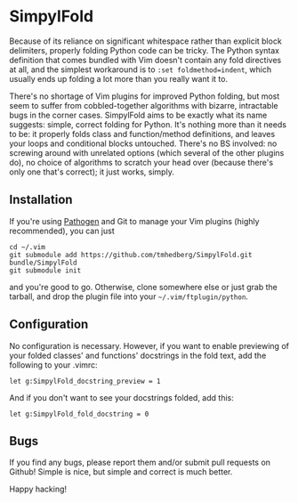SimpylFold
==========

Because of its reliance on significant whitespace rather than explicit block delimiters, properly folding Python code can be tricky. The Python syntax definition that comes bundled with Vim doesn't contain any fold directives at all, and the simplest workaround is to `:set foldmethod=indent`, which usually ends up folding a lot more than you really want it to.

There's no shortage of Vim plugins for improved Python folding, but most seem to suffer from cobbled-together algorithms with bizarre, intractable bugs in the corner cases. SimpylFold aims to be exactly what its name suggests: simple, correct folding for Python. It's nothing more than it needs to be: it properly folds class and function/method definitions, and leaves your loops and conditional blocks untouched. There's no BS involved: no screwing around with unrelated options (which several of the other plugins do), no choice of algorithms to scratch your head over (because there's only one that's correct); it just works, simply.

Installation
------------

If you're using [Pathogen](https://github.com/tpope/vim-pathogen) and Git to manage your Vim plugins (highly recommended), you can just

    cd ~/.vim
    git submodule add https://github.com/tmhedberg/SimpylFold.git bundle/SimpylFold
    git submodule init

and you're good to go. Otherwise, clone somewhere else or just grab the tarball, and drop the plugin file into your `~/.vim/ftplugin/python`.

Configuration
-------------

No configuration is necessary. However, if you want to enable previewing of your folded classes' and functions' docstrings in the fold text, add the following to your .vimrc:

    let g:SimpylFold_docstring_preview = 1

And if you don't want to see your docstrings folded, add this:

    let g:SimpylFold_fold_docstring = 0

Bugs
----

If you find any bugs, please report them and/or submit pull requests on Github! Simple is nice, but simple and correct is much better.

Happy hacking!
